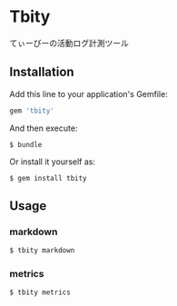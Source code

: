 # Tbity

てぃーびーの活動ログ計測ツール

## Installation

Add this line to your application's Gemfile:

```ruby
gem 'tbity'
```

And then execute:

    $ bundle

Or install it yourself as:

    $ gem install tbity

## Usage
### markdown
```sh
$ tbity markdown
```

### metrics
```sh
$ tbity metrics
```
